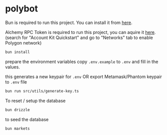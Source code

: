 # polybot

Bun is required to run this project. You can install it from [here](https://bun.sh/).

Alchemy RPC Token is required to run this project, you can aquire it [here](https://www.alchemy.com/). (search for "Account Kit Quickstart" and go to "Networks" tab to enable Polygon network)

```bash
bun install
```

prepare the environment variables copy `.env.example` to `.env` and fill in the values.

this generates a new keypair for `.env` OR export Metamask/Phantom keypair to `.env` file

```bash
bun run src/utils/generate-key.ts
```

To reset / setup the database

```bash
bun drizzle
```

to seed the database

```bash
bun markets
```
